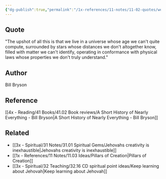```yaml
---
{"dg-publish":true,"permalink":"/1x-references/11-notes/11-02-quotes/we-live-in-a-universe-whose-age-we-cant-quite-compute-bill-bryson/","title":"- Bill Bryson"}
---
```



## Quote
"The upshot of all this is that we live in a universe whose age we can't quite compute, surrounded by stars whose distances we don't altogether know, filled with matter we can't identify, operating in conformance with physical laws whose properties we don't truly understand."

## Author
Bill Bryson

## Reference
[[4x - Reading/41 Books/41.02 Book reviews/A Short History of Nearly Everything - Bill Bryson\|A Short History of Nearly Everything - Bill Bryson]]

## Related
- [[3x - Spiritual/31 Notes/31.01 Spiritual Gems/Jehovahs creativity is inexhaustible\|Jehovahs creativity is inexhaustible]]
- [[1x - References/11 Notes/11.03 Ideas/Pillars of Creation\|Pillars of Creation]]
- [[3x - Spiritual/32 Teaching/32.16 CD spiritual point ideas/Keep learning about Jehovah\|Keep learning about Jehovah]]